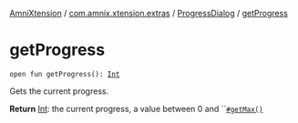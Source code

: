 [AmniXtension](../../index.md) / [com.amnix.xtension.extras](../index.md) / [ProgressDialog](index.md) / [getProgress](./get-progress.md)

# getProgress

`open fun getProgress(): `[`Int`](https://kotlinlang.org/api/latest/jvm/stdlib/kotlin/-int/index.html)

Gets the current progress.

**Return**
[Int](https://kotlinlang.org/api/latest/jvm/stdlib/kotlin/-int/index.html): the current progress, a value between 0 and ``[`#getMax()`](get-max.md)

